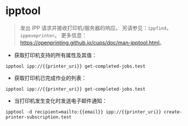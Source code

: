 # ipptool

> 发出 IPP 请求并接收打印机/服务器的响应。
> 另请参见：`ippfind`，`ippeveprinter`。
> 更多信息：<https://openprinting.github.io/cups/doc/man-ipptool.html>。

- 获取打印机支持的所有属性及其值：

`ipptool ipp://{{printer_uri}} get-completed-jobs.test`

- 获取打印机已完成作业的列表：

`ipptool ipp://{{printer_uri}} get-completed-jobs.test`

- 当打印机发生变化时发送电子邮件通知：

`ipptool -d recipient=mailto:{{email}} ipp://{{printer_uri}} create-printer-subscription.test`